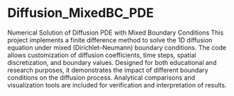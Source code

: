 # Diffusion_MixedBC_PDE
Numerical Solution of Diffusion PDE with Mixed Boundary Conditions
This project implements a finite difference method to solve the 1D diffusion equation under mixed (Dirichlet–Neumann) boundary conditions. The code allows customization of diffusion coefficients, time steps, spatial discretization, and boundary values. Designed for both educational and research purposes, it demonstrates the impact of different boundary conditions on the diffusion process. Analytical comparisons and visualization tools are included for verification and interpretation of results.
